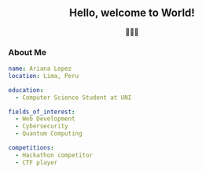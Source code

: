 <div align="center">
  <h2> Hello, welcome to <Ariana/> World! </h2> 👩🏻‍💻
</div>

### About Me

```yaml
name: Ariana Lopez
location: Lima, Peru

education:
  - Computer Science Student at UNI

fields_of_interest:
  - Web Development
  - Cybersecurity
  - Quantum Computing

competitions:
  - Hackathon competitor
  - CTF player

```

